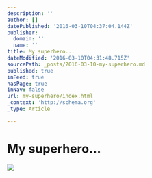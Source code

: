 ```yaml
---
description: ''
author: []
datePublished: '2016-03-10T04:37:04.144Z'
publisher:
  domain: ''
  name: ''
title: My superhero...
dateModified: '2016-03-10T04:31:48.715Z'
sourcePath: _posts/2016-03-10-my-superhero.md
published: true
inFeed: true
hasPage: true
inNav: false
url: my-superhero/index.html
_context: 'http://schema.org'
_type: Article

---
```

# My superhero...
![](https://the-grid-user-content.s3-us-west-2.amazonaws.com/b85e271a-2040-4b2e-afa5-efbd964cb944.png)